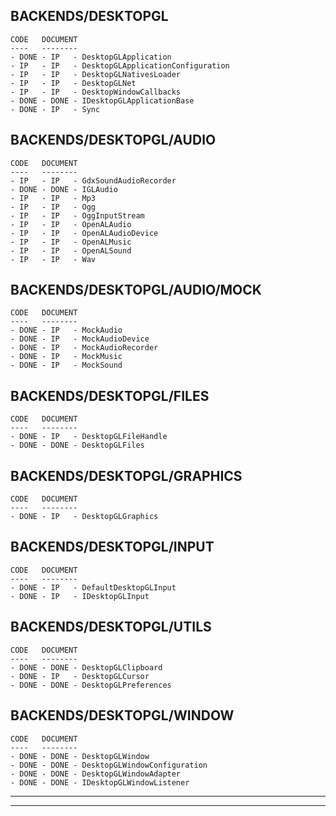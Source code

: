 
BACKENDS/DESKTOPGL
------------------

    CODE   DOCUMENT
    ----   --------
    - DONE - IP   - DesktopGLApplication
    - IP   - IP   - DesktopGLApplicationConfiguration
    - IP   - IP   - DesktopGLNativesLoader
    - IP   - IP   - DesktopGLNet
    - IP   - IP   - DesktopWindowCallbacks
    - DONE - DONE - IDesktopGLApplicationBase
    - DONE - IP   - Sync

BACKENDS/DESKTOPGL/AUDIO
------------------------

    CODE   DOCUMENT
    ----   --------
    - IP   - IP   - GdxSoundAudioRecorder
    - DONE - DONE - IGLAudio
    - IP   - IP   - Mp3
    - IP   - IP   - Ogg
    - IP   - IP   - OggInputStream
    - IP   - IP   - OpenALAudio
    - IP   - IP   - OpenALAudioDevice
    - IP   - IP   - OpenALMusic
    - IP   - IP   - OpenALSound
    - IP   - IP   - Wav

BACKENDS/DESKTOPGL/AUDIO/MOCK
-----------------------------

    CODE   DOCUMENT
    ----   --------
    - DONE - IP   - MockAudio
    - DONE - IP   - MockAudioDevice
    - DONE - IP   - MockAudioRecorder
    - DONE - IP   - MockMusic
    - DONE - IP   - MockSound

BACKENDS/DESKTOPGL/FILES
------------------------

    CODE   DOCUMENT
    ----   --------
    - DONE - IP   - DesktopGLFileHandle
    - DONE - DONE - DesktopGLFiles

BACKENDS/DESKTOPGL/GRAPHICS
---------------------------

    CODE   DOCUMENT
    ----   --------
    - DONE - IP   - DesktopGLGraphics

BACKENDS/DESKTOPGL/INPUT
------------------------

    CODE   DOCUMENT
    ----   --------
    - DONE - IP   - DefaultDesktopGLInput
    - DONE - IP   - IDesktopGLInput

BACKENDS/DESKTOPGL/UTILS
------------------------

    CODE   DOCUMENT
    ----   --------
    - DONE - DONE - DesktopGLClipboard
    - DONE - IP   - DesktopGLCursor
    - DONE - DONE - DesktopGLPreferences

BACKENDS/DESKTOPGL/WINDOW
-------------------------

    CODE   DOCUMENT
    ----   --------
    - DONE - DONE - DesktopGLWindow
    - DONE - DONE - DesktopGLWindowConfiguration
    - DONE - DONE - DesktopGLWindowAdapter
    - DONE - DONE - IDesktopGLWindowListener

- - - - - - - - - - - - - - - - - - - - - - - - - - - - - - - - - - - - - - - - - -
- - - - - - - - - - - - - - - - - - - - - - - - - - - - - - - - - - - - - - - - - -
